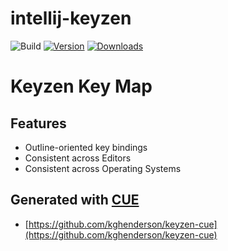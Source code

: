 # intellij-keyzen

![Build](https://github.com/kghenderson/intellij-keyzen/workflows/Build/badge.svg)
[![Version](https://img.shields.io/jetbrains/plugin/v/com.github.kghenderson.intellijkeyzen.svg)](https://plugins.jetbrains.com/plugin/com.github.kghenderson.intellijkeyzen)
[![Downloads](https://img.shields.io/jetbrains/plugin/d/com.github.kghenderson.intellijkeyzen.svg)](https://plugins.jetbrains.com/plugin/com.github.kghenderson.intellijkeyzen)

# Keyzen Key Map

## Features 
- Outline-oriented key bindings
- Consistent across Editors
- Consistent across Operating Systems

                                                    
## Generated with [CUE](https://cuelang.org)
- [https://github.com/kghenderson/keyzen-cue](https://github.com/kghenderson/keyzen-cue)
